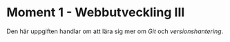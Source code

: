 # Moment 1 - Webbutveckling III

Den här uppgiften handlar om att lära sig mer om _Git_ och _versionshantering_.

